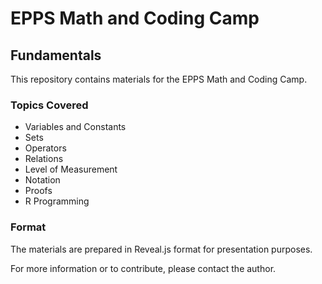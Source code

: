 # EPPS Math and Coding Camp

## Fundamentals

This repository contains materials for the EPPS Math and Coding Camp.

### Topics Covered

- Variables and Constants
- Sets
- Operators
- Relations
- Level of Measurement
- Notation
- Proofs
- R Programming


### Format

The materials are prepared in Reveal.js format for presentation purposes.

For more information or to contribute, please contact the author.
